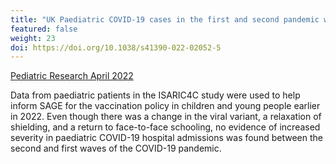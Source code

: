 ```yaml
---
title: "UK Paediatric COVID-19 cases in the first and second pandemic wave"
featured: false
weight: 23
doi: https://doi.org/10.1038/s41390-022-02052-5
---
```


[Pediatric Research April 2022]({{page.doi}})

Data from paediatric patients in the ISARIC4C study were used to help inform SAGE for the vaccination policy in children and young people earlier in 2022. Even though there was a change in the viral variant, a relaxation of shielding, and a return to face-to-face schooling, no evidence of increased severity in paediatric COVID-19 hospital admissions was found between the second and first waves of the COVID-19 pandemic.
